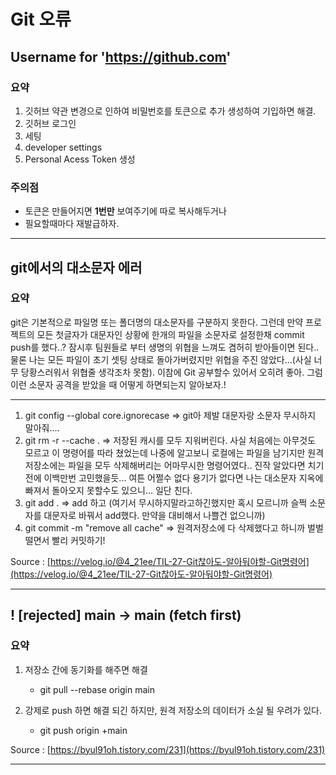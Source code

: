# Git 오류 
<!--22.12.27.Tue -->


## Username for 'https://github.com'
<!--작성일 : 22.12.27.Tue -->
### 요약
1. 깃허브 약관 변경으로 인하여 비밀번호를 토큰으로 추가 생성하여 기입하면 해결.
2. 깃허브 로그인 
3. 세팅
4. developer settings 
5. Personal Acess Token 생성
### 주의점
- 토큰은 만들어지면 **1번만** 보여주기에 따로 복사해두거나
- 필요할때마다 재발급하자.


---
## git에서의 대소문자 에러 
<!--작성일 : 22.12.27.Tue -->
### 요약
git은 기본적으로 파일명 또는 폴더명의 대소문자를 구분하지 못한다.
그런데 만약 프로젝트의 모든 첫글자가 대문자인 상황에 한개의 파일을 소문자로 설정한채 commit push를 했다..?
잠시후 팀원들로 부터 생명의 위협을 느껴도 겸허히 받아들이면 된다..
물론 나는 모든 파일이 초기 셋팅 상태로 돌아가버렸지만 위협을 주진 않았다...(사실 너무 당황스러워서 위협줄 생각조차 못함).
이참에 Git 공부할수 있어서 오히려 좋아.
그럼 이런 소문자 공격을 받았을 때 어떻게 하면되는지 알아보자.!

---
1. git config --global core.ignorecase
=> git아 제발 대문자랑 소문자 무시하지 말아줘....
1. git rm -r --cache .
=> 저장된 캐시를 모두 지워버린다. 사실 처음에는 아무것도 모르고 이 명령어를 따라 쳤었는데 나중에 알고보니 로컬에는 파일을 남기지만 원격저장소에는 파일을 모두 삭제해버리는 어마무시한 명령어였다.. 진작 알았다면 치기전에 이백만번 고민했을듯... 여튼 어쩔수 없다 용기가 없다면 나는 대소문자 지옥에 빠져서 돌아오지 못할수도 있으니... 일단 친다.
1. git add .
=> add 하고 (여기서 무시하지말라고하긴했지만 혹시 모르니까 슬쩍 소문자를 대문자로 바꿔서 add했다. 만약을 대비해서 나쁠건 없으니까)
1. git commit -m "remove all cache"
=> 원격저장소에 다 삭제했다고 하니까 벌벌떨면서 빨리 커밋하기!


Source : [https://velog.io/@4_21ee/TIL-27-Git찮아도-알아둬야할-Git명령어](https://velog.io/@4_21ee/TIL-27-Git찮아도-알아둬야할-Git명령어)


---

## ! [rejected] main -> main (fetch first)
<!--작성일 : 22.12.27.Tue -->
### 요약
1. 저장소 간에 동기화를 해주면 해결
   - git pull --rebase origin main

2. 강제로 push 하면 해결 되긴 하지만, 원격 저장소의 데이터가 소실 될 우려가 있다.
   - git push origin +main


Source : [https://byul91oh.tistory.com/231](https://byul91oh.tistory.com/231)


---

